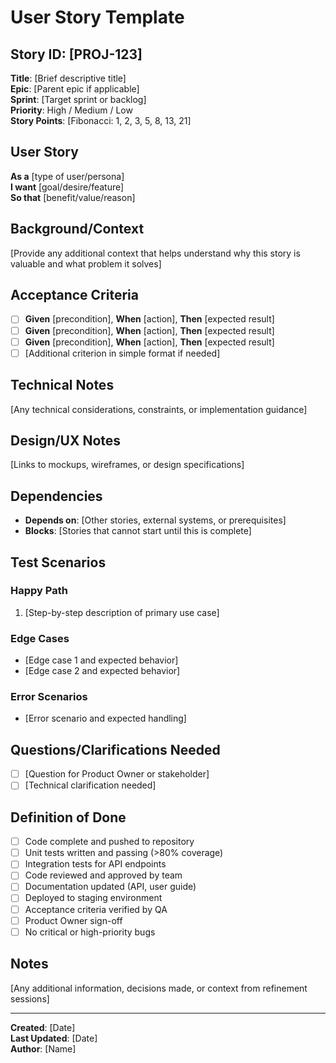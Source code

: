 # User Story Template

## Story ID: [PROJ-123]

**Title**: [Brief descriptive title]\
**Epic**: [Parent epic if applicable]\
**Sprint**: [Target sprint or backlog]\
**Priority**: High / Medium / Low\
**Story Points**: [Fibonacci: 1, 2, 3, 5, 8, 13, 21]

## User Story

**As a** [type of user/persona]\
**I want** [goal/desire/feature]\
**So that** [benefit/value/reason]

## Background/Context

[Provide any additional context that helps understand why this story is valuable and what problem it solves]

## Acceptance Criteria

- [ ] **Given** [precondition], **When** [action], **Then** [expected result]
- [ ] **Given** [precondition], **When** [action], **Then** [expected result]
- [ ] **Given** [precondition], **When** [action], **Then** [expected result]
- [ ] [Additional criterion in simple format if needed]

## Technical Notes

[Any technical considerations, constraints, or implementation guidance]

## Design/UX Notes

[Links to mockups, wireframes, or design specifications]

## Dependencies

- **Depends on**: [Other stories, external systems, or prerequisites]
- **Blocks**: [Stories that cannot start until this is complete]

## Test Scenarios

### Happy Path

1. [Step-by-step description of primary use case]

### Edge Cases

- [Edge case 1 and expected behavior]
- [Edge case 2 and expected behavior]

### Error Scenarios

- [Error scenario and expected handling]

## Questions/Clarifications Needed

- [ ] [Question for Product Owner or stakeholder]
- [ ] [Technical clarification needed]

## Definition of Done

- [ ] Code complete and pushed to repository
- [ ] Unit tests written and passing (>80% coverage)
- [ ] Integration tests for API endpoints
- [ ] Code reviewed and approved by team
- [ ] Documentation updated (API, user guide)
- [ ] Deployed to staging environment
- [ ] Acceptance criteria verified by QA
- [ ] Product Owner sign-off
- [ ] No critical or high-priority bugs

## Notes

[Any additional information, decisions made, or context from refinement sessions]

---

**Created**: [Date]\
**Last Updated**: [Date]\
**Author**: [Name]
